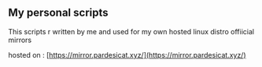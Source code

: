 ## My personal scripts

This scripts r written by me and used for 
my own hosted linux distro offiicial mirrors

hosted on :  [https://mirror.pardesicat.xyz/](https://mirror.pardesicat.xyz/)



